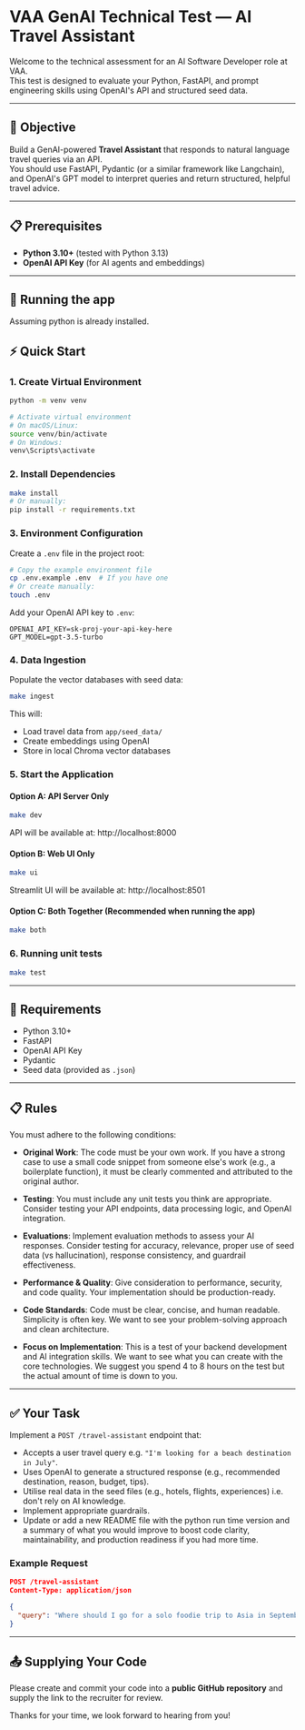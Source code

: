# VAA GenAI Technical Test — AI Travel Assistant

Welcome to the technical assessment for an AI Software Developer role at VAA.  
This test is designed to evaluate your Python, FastAPI, and prompt engineering skills using OpenAI's API and structured seed data.

---

## 🧠 Objective

Build a GenAI-powered **Travel Assistant** that responds to natural language travel queries via an API.  
You should use FastAPI, Pydantic (or a similar framework like Langchain), and OpenAI's GPT model to interpret queries and return structured, helpful travel advice.

---

## 📋 Prerequisites

- **Python 3.10+** (tested with Python 3.13)
- **OpenAI API Key** (for AI agents and embeddings)

---

## 🏃 Running the app

Assuming python is already installed. 


## ⚡ Quick Start


### 1. Create Virtual Environment

```bash
python -m venv venv

# Activate virtual environment
# On macOS/Linux:
source venv/bin/activate
# On Windows:
venv\Scripts\activate
```

### 2. Install Dependencies

```bash
make install
# Or manually:
pip install -r requirements.txt
```

### 3. Environment Configuration

Create a `.env` file in the project root:

```bash
# Copy the example environment file
cp .env.example .env  # If you have one
# Or create manually:
touch .env
```

Add your OpenAI API key to `.env`:

```env
OPENAI_API_KEY=sk-proj-your-api-key-here
GPT_MODEL=gpt-3.5-turbo
```

### 4. Data Ingestion

Populate the vector databases with seed data:

```bash
make ingest
```

This will:
- Load travel data from `app/seed_data/`
- Create embeddings using OpenAI
- Store in local Chroma vector databases

### 5. Start the Application

#### Option A: API Server Only
```bash
make dev
```
API will be available at: http://localhost:8000

#### Option B: Web UI Only
```bash
make ui
```
Streamlit UI will be available at: http://localhost:8501

#### Option C: Both Together (Recommended when running the app)
```bash
make both 
```
### 6. Running unit tests

```bash
make test 
```
---

## 📌 Requirements

- Python 3.10+
- FastAPI
- OpenAI API Key
- Pydantic
- Seed data (provided as `.json`)

---

## 📋 Rules

You must adhere to the following conditions:

- **Original Work**: The code must be your own work. If you have a strong case to use a small code snippet from someone else's work (e.g., a boilerplate function), it must be clearly commented and attributed to the original author.

- **Testing**: You must include any unit tests you think are appropriate. Consider testing your API endpoints, data processing logic, and OpenAI integration.

- **Evaluations**: Implement evaluation methods to assess your AI responses. Consider testing for accuracy, relevance, proper use of seed data (vs hallucination), response consistency, and guardrail effectiveness.

- **Performance & Quality**: Give consideration to performance, security, and code quality. Your implementation should be production-ready.

- **Code Standards**: Code must be clear, concise, and human readable. Simplicity is often key. We want to see your problem-solving approach and clean architecture.

- **Focus on Implementation**: This is a test of your backend development and AI integration skills. We want to see what you can create with the core technologies. We suggest you spend 4 to 8 hours on the test but the actual amount of time is down to you.

---

## ✅ Your Task

Implement a `POST /travel-assistant` endpoint that:
- Accepts a user travel query e.g. `"I'm looking for a beach destination in July"`.
- Uses OpenAI to generate a structured response (e.g., recommended destination, reason, budget, tips).
- Utilise real data in the seed files (e.g., hotels, flights, experiences) i.e. don't rely on AI knowledge.
- Implement appropriate guardrails.
- Update or add a new README file with the python run time version and a summary of what you would improve to boost code clarity, maintainability, and production readiness if you had more time.

### Example Request

```json
POST /travel-assistant
Content-Type: application/json

{
  "query": "Where should I go for a solo foodie trip to Asia in September?"
}

```

---

## 📤 Supplying Your Code

Please create and commit your code into a **public GitHub repository** and supply the link to the recruiter for review.

Thanks for your time, we look forward to hearing from you!
